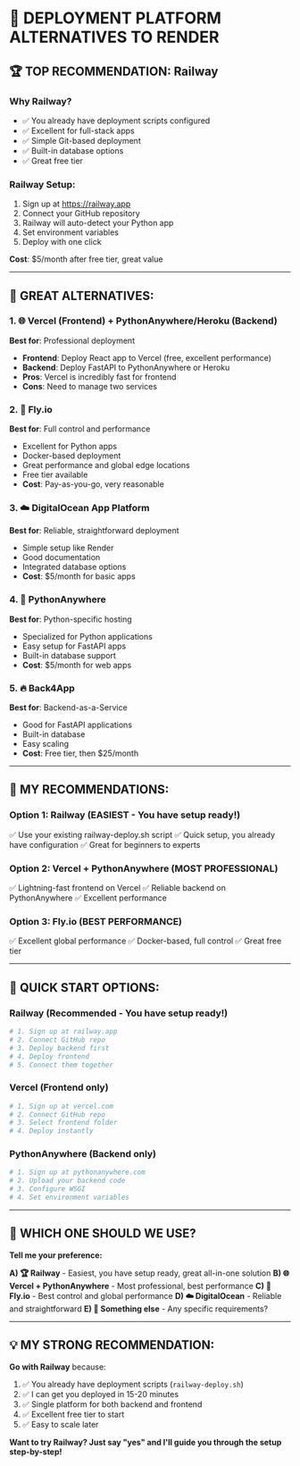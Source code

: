 🚀 DEPLOYMENT PLATFORM ALTERNATIVES TO RENDER
==============================================

## 🏆 TOP RECOMMENDATION: Railway

### Why Railway?
- ✅ You already have deployment scripts configured
- ✅ Excellent for full-stack apps
- ✅ Simple Git-based deployment
- ✅ Built-in database options
- ✅ Great free tier

### Railway Setup:
1. Sign up at https://railway.app
2. Connect your GitHub repository
3. Railway will auto-detect your Python app
4. Set environment variables
5. Deploy with one click

**Cost**: $5/month after free tier, great value

---

## 🥈 GREAT ALTERNATIVES:

### 1. 🌐 Vercel (Frontend) + PythonAnywhere/Heroku (Backend)
**Best for**: Professional deployment
- **Frontend**: Deploy React app to Vercel (free, excellent performance)
- **Backend**: Deploy FastAPI to PythonAnywhere or Heroku
- **Pros**: Vercel is incredibly fast for frontend
- **Cons**: Need to manage two services

### 2. 🚀 Fly.io
**Best for**: Full control and performance
- Excellent for Python apps
- Docker-based deployment
- Great performance and global edge locations
- Free tier available
- **Cost**: Pay-as-you-go, very reasonable

### 3. ☁️ DigitalOcean App Platform
**Best for**: Reliable, straightforward deployment
- Simple setup like Render
- Good documentation
- Integrated database options
- **Cost**: $5/month for basic apps

### 4. 🐍 PythonAnywhere
**Best for**: Python-specific hosting
- Specialized for Python applications
- Easy setup for FastAPI apps
- Built-in database support
- **Cost**: $5/month for web apps

### 5. 🔥 Back4App
**Best for**: Backend-as-a-Service
- Good for FastAPI applications
- Built-in database
- Easy scaling
- **Cost**: Free tier, then $25/month

---

## 🎯 MY RECOMMENDATIONS:

### Option 1: Railway (EASIEST - You have setup ready!)
✅ Use your existing railway-deploy.sh script
✅ Quick setup, you already have configuration
✅ Great for beginners to experts

### Option 2: Vercel + PythonAnywhere (MOST PROFESSIONAL)
✅ Lightning-fast frontend on Vercel
✅ Reliable backend on PythonAnywhere
✅ Excellent performance

### Option 3: Fly.io (BEST PERFORMANCE)
✅ Excellent global performance
✅ Docker-based, full control
✅ Great free tier

---

## 🚀 QUICK START OPTIONS:

### Railway (Recommended - You have setup ready!)
```bash
# 1. Sign up at railway.app
# 2. Connect GitHub repo
# 3. Deploy backend first
# 4. Deploy frontend
# 5. Connect them together
```

### Vercel (Frontend only)
```bash
# 1. Sign up at vercel.com
# 2. Connect GitHub repo
# 3. Select frontend folder
# 4. Deploy instantly
```

### PythonAnywhere (Backend only)
```bash
# 1. Sign up at pythonanywhere.com
# 2. Upload your backend code
# 3. Configure WSGI
# 4. Set environment variables
```

---

## 🤔 WHICH ONE SHOULD WE USE?

**Tell me your preference:**

**A) 🏆 Railway** - Easiest, you have setup ready, great all-in-one solution
**B) 🌐 Vercel + PythonAnywhere** - Most professional, best performance
**C) 🚀 Fly.io** - Best control and global performance
**D) ☁️ DigitalOcean** - Reliable and straightforward
**E) 🤖 Something else** - Any specific requirements?

---

## 💡 MY STRONG RECOMMENDATION:

**Go with Railway** because:
1. ✅ You already have deployment scripts (`railway-deploy.sh`)
2. ✅ I can get you deployed in 15-20 minutes
3. ✅ Single platform for both backend and frontend
4. ✅ Excellent free tier to start
5. ✅ Easy to scale later

**Want to try Railway? Just say "yes" and I'll guide you through the setup step-by-step!**